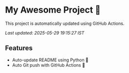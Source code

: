 # My Awesome Project 🚀

This project is automatically updated using GitHub Actions.

_Last updated: 2025-05-29 19:15:27 IST_

## Features
- Auto-update README using Python 🐍
- Auto Git push with GitHub Actions 🤖
